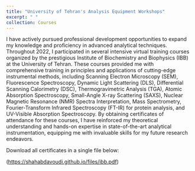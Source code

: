 ```yaml
---
title: "University of Tehran's Analysis Equipment Workshops"
excerpt: " "
collection: Courses
---
```


I have actively pursued professional development opportunities to expand my knowledge and proficiency in advanced analytical techniques. Throughout 2022, I participated in several intensive virtual training courses organized by the prestigious Institute of Biochemistry and Biophysics (IBB) at the University of Tehran. These courses provided me with comprehensive training in principles and applications of cutting-edge instrumental methods, including Scanning Electron Microscopy (SEM), Fluorescence Spectroscopy, Dynamic Light Scattering (DLS), Differential Scanning Calorimetry (DSC), Thermogravimetric Analysis (TGA), Atomic Absorption Spectroscopy, Small-Angle X-ray Scattering (SAXS), Nuclear Magnetic Resonance (NMR) Spectra Interpretation, Mass Spectrometry, Fourier-Transform Infrared Spectroscopy (FT-IR) for protein analysis, and UV-Visible Absorption Spectroscopy. By obtaining certificates of attendance for these courses, I have reinforced my theoretical understanding and hands-on expertise in state-of-the-art analytical instrumentation, equipping me with invaluable skills for my future research endeavors.


Download all certificates in a single file below:

(https://shahabdavoudi.github.io/files/ibb.pdf)

